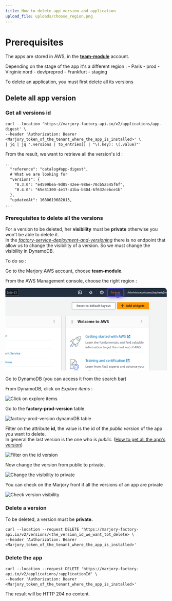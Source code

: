 ```yaml
---
title: How to delete app version and application
upload_file: uploads/choose_region.png
---
```

# Prerequisites

T﻿he apps are stored in AWS, in the **[team-module](https://marjory.awsapps.com/start#/)** account.

D﻿epending on the stage of the app it's a different region :
-﻿ Paris - prod
-﻿ Virginie nord - dev/preprod
-﻿ Frankfurt - staging

To delete an application, you must first delete all its versions

## ﻿Delete all app version

### G﻿et all versions id

```shell
curl --location 'https://marjory-factory-api.io/v2/applications/app-digest' \
--header 'Authorization: Bearer <Marjory_token_of_the_tenant_where_the_app_is_installed>' \
| jq | jq '.versions | to_entries[] | "\(.key): \(.value)"'
```

From the result, we want to retrieve all the version's id :

```jsonc
...
  "reference": "catalog#app-digest",
  # What we are looking for
  "versions": {
    "0.3.0": "e4599bea-9d05-42ee-986e-70cb5a545f6f",
    "0.4.0": "65e31300-4e17-41ba-b304-6f632cebce1b"
  },
  "updatedAt": 1680619682013,
...
```

### P﻿rerequisites to delete all the versions

F﻿or a version to be deleted, her **visibility** must be **private** otherwise you won't be able to delete it.\
I﻿n the *[factory-service-deployment-and-versioning](https://gitlab.com/marjory/factory/factory-service-deployment-and-versioning/-/blob/main/src/versions/versions.controller.ts)* there is no endpoint that allow us to change the visibility of a version. So we must change the visibility in DynamoDB.

T﻿o do so :

G﻿o to the Marjory AWS account, choose **team-module**.

From the AWS Management console, choose the right region :

![How to choose a region](https://raw.githubusercontent.com/Musubi42/devOps/musudoc/docs/Marjory/appbuilder/howtodeleteapp/uploads/choose_region.png)

G﻿o to DynamoDB (you can access it from the search bar)

F﻿rom DynamoDB, click on *Explore items* :

![Click on explore items](/img/screenshot-from-2023-07-12-17-48-24.png "Explore Items")

G﻿o to the **factory-prod-version** table.

![](/img/screenshot-from-2023-07-13-15-55-31.png "factory-prod-version dynamoDB table")

F﻿ilter on the attribute **id**, the value is the id of the *public version* of the app you want to delete.\
I﻿n general the last version is the one who is *public.* ([How to get all the app's version](https://docs.musubi.dev/docs/marjory/appbuilder/howtodeleteapp/#get-all-versions-id))

![](/img/screenshot-from-2023-07-13-15-55-14.png "Filter on the id version")

N﻿ow change the version from public to private.

![](/img/screenshot-from-2023-07-13-16-01-30.png "Change the visibility to private")

 ﻿You can check on the Marjory front if all the versions of an app are private

![](/img/screenshot-from-2023-07-13-16-04-35.png "Check version visibility")

### D﻿elete a version

T﻿o be deleted, a version must be **private.**

```shell
curl --location --request DELETE 'https://marjory-factory-api.io/v2/versions/<the_version_id_we_want_tot_delete> \
--header 'Authorization: Bearer <Marjory_token_of_the_tenant_where_the_app_is_installed>'
```

### D﻿elete the app 

```shell
curl --location --request DELETE 'https://marjory-factory-api.io/v2/applications/:applicationId' \
--header 'Authorization: Bearer <Marjory_token_of_the_tenant_where_the_app_is_installed>'
```

T﻿he result will be HTTP 204 no content.
